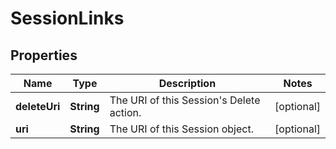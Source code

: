 
# SessionLinks

## Properties
Name | Type | Description | Notes
------------ | ------------- | ------------- | -------------
**deleteUri** | **String** | The URI of this Session&#39;s Delete action. |  [optional]
**uri** | **String** | The URI of this Session object. |  [optional]



